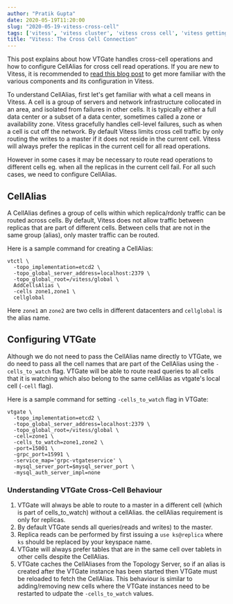 ```yaml
---
author: "Pratik Gupta"
date: 2020-05-19T11:20:00
slug: "2020-05-19-vitess-cross-cell"
tags: ['vitess', 'vitess cluster', 'vitess cross cell', 'vitess getting started']
title: "Vitess: The Cross Cell Connection"
---
```


This post explains about how VTGate handles cross-cell operations and how to configure CellAlias for cross cell read operations.
If you are new to Vitess, it is recommended to [read this blog post](./2020-04-27-life-of-a-cluster) to get more familiar with the various components and its configuration in Vitess.

To understand CellAlias, first let's get familiar with what a cell means in Vitess. A cell is a group of servers and network infrastructure collocated in an area, and isolated from failures in other cells. It is typically either a full data center or a subset of a data center, sometimes called a zone or availability zone. Vitess gracefully handles cell-level failures, such as when a cell is cut off the network.
By default Vitess limits cross cell traffic by only routing the writes to a master if it does not reside in the current cell. Vitess will always prefer the replicas in the current cell for all read operations.

However in some cases it may be necessary to route read operations to different cells eg. when all the replicas in the current cell fail. For all such cases, we need to configure CellAlias.

## CellAlias

A CellAlias defines a group of cells within which replica/rdonly traffic can be routed across cells. By default, Vitess does not allow traffic between replicas that are part of different cells. Between cells that are not in the same group (alias), only master traffic can be routed.

Here is a sample command for creating a CellAlias:

```
vtctl \
  -topo_implementation=etcd2 \
  -topo_global_server_address=localhost:2379 \
  -topo_global_root=/vitess/global \
  AddCellsAlias \
  -cells zone1,zone1 \
  cellglobal
```

Here `zone1` an `zone2` are two cells in different datacenters and `cellglobal` is the alias name.

## Configuring VTGate

Although we do not need to pass the CellAlias name directly to VTGate, we do need to pass all the cell names that are part of the CellAlias using the `-cells_to_watch` flag.
VTGate will be able to route read queries to all cells that it is watching which also belong to the same cellAlias as vtgate's local cell (`-cell` flag).

Here is a sample command for setting `-cells_to_watch` flag in VTGate:

```
vtgate \
  -topo_implementation=etcd2 \
  -topo_global_server_address=localhost:2379 \
  -topo_global_root=/vitess/global \
  -cell=zone1 \
  -cells_to_watch=zone1,zone2 \
  -port=15001 \
  -grpc_port=15991 \
  -service_map='grpc-vtgateservice' \
  -mysql_server_port=$mysql_server_port \
  -mysql_auth_server_impl=none
```

### Understanding VTGate Cross-Cell Behaviour

1. VTGate will always be able to route to a master in a different cell (which is part of cells_to_watch) without a cellAlias. the cellAlias requirement is only for replicas.
2. By default VTGate sends all queries(reads and writes) to the master.
3. Replica reads can be performed by first issuing a `use ks@replica` where `ks` should be replaced by your keyspace name.
4. VTGate will always prefer tables that are in the same cell over tablets in other cells despite the CellAlias.
5. VTGate caches the CellAliases from the Topology Server, so if an alias is created after the VTGate instance has been started then VTGate must be reloaded to fetch the CellAlias. This behaviour is similar to adding/removing new cells where the VTGate instances need to be restarted to udpate the `-cells_to_watch` values.

